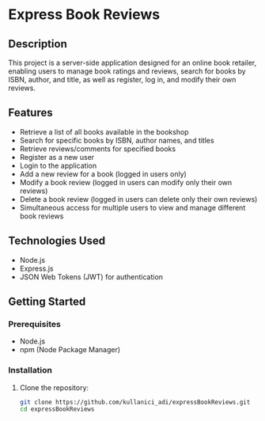 # Express Book Reviews

## Description
This project is a server-side application designed for an online book retailer, enabling users to manage book ratings and reviews, search for books by ISBN, author, and title, as well as register, log in, and modify their own reviews.

## Features
- Retrieve a list of all books available in the bookshop
- Search for specific books by ISBN, author names, and titles
- Retrieve reviews/comments for specified books
- Register as a new user
- Login to the application
- Add a new review for a book (logged in users only)
- Modify a book review (logged in users can modify only their own reviews)
- Delete a book review (logged in users can delete only their own reviews)
- Simultaneous access for multiple users to view and manage different book reviews

## Technologies Used
- Node.js
- Express.js
- JSON Web Tokens (JWT) for authentication

## Getting Started

### Prerequisites
- Node.js
- npm (Node Package Manager)


### Installation
1. Clone the repository:
   ```bash
   git clone https://github.com/kullanici_adi/expressBookReviews.git
   cd expressBookReviews
